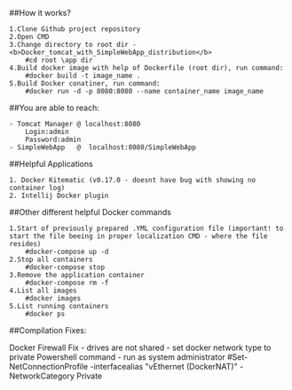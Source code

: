##How it works?

	1.Clone Github project repository
	2.Open CMD
	3.Change directory to root dir - <b>Docker_tomcat_with_SimpleWebApp_distribution</b>
		#cd root \app dir
	4.Build docker image with help of Dockerfile (root dir), run command:
		#docker build -t image_name .
	5.Build Docker conatiner, run command:
		#docker run -d -p 8080:8080 --name container_name image_name

##You are able to reach:

	- Tomcat Manager @ localhost:8080
		Login:admin 
		Password:admin
	- SimpleWebApp   @	localhost:8080/SimpleWebApp

##Helpful Applications

	1. Docker Kitematic (v0.17.0 - doesnt have bug with showing no container log)
	2. Intellij Docker plugin

##Other different helpful Docker commands

	1.Start of previously prepared .YML configuration file (important! to start the file beeing in proper localization CMD - where the file resides)
		#docker-compose up -d 
	2.Stop all containers
		#docker-compose stop
	3.Remove the application container
		#docker-compose rm -f
	4.List all images
		#docker images
	5.List running containers
		#docker ps

##Compilation Fixes:

Docker Firewall Fix - drives are not shared - set docker network type to private
Powershell command - run as system administrator
	#Set-NetConnectionProfile -interfacealias "vEthernet (DockerNAT)" -NetworkCategory Private
